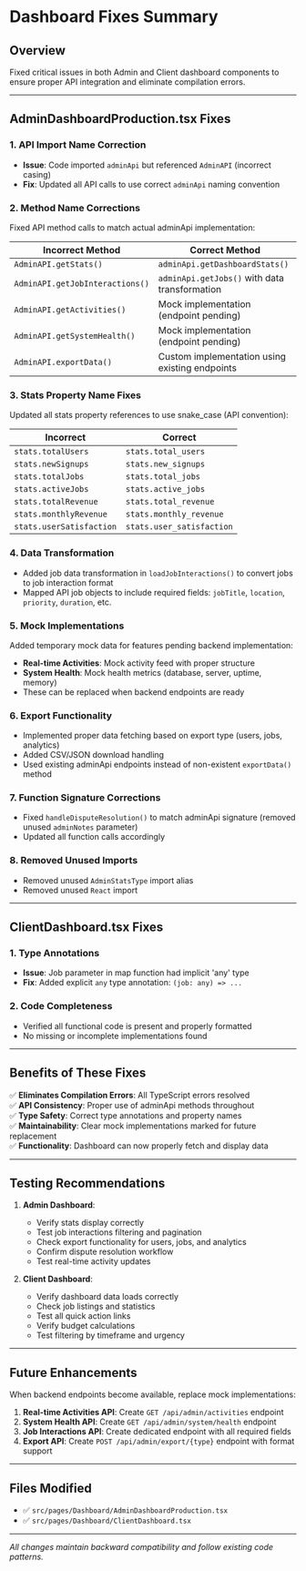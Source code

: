 # Dashboard Fixes Summary

## Overview
Fixed critical issues in both Admin and Client dashboard components to ensure proper API integration and eliminate compilation errors.

---

## AdminDashboardProduction.tsx Fixes

### 1. **API Import Name Correction**
- **Issue**: Code imported `adminApi` but referenced `AdminAPI` (incorrect casing)
- **Fix**: Updated all API calls to use correct `adminApi` naming convention

### 2. **Method Name Corrections**
Fixed API method calls to match actual adminApi implementation:

| Incorrect Method | Correct Method |
|-----------------|----------------|
| `AdminAPI.getStats()` | `adminApi.getDashboardStats()` |
| `AdminAPI.getJobInteractions()` | `adminApi.getJobs()` with data transformation |
| `AdminAPI.getActivities()` | Mock implementation (endpoint pending) |
| `AdminAPI.getSystemHealth()` | Mock implementation (endpoint pending) |
| `AdminAPI.exportData()` | Custom implementation using existing endpoints |

### 3. **Stats Property Name Fixes**
Updated all stats property references to use snake_case (API convention):

| Incorrect | Correct |
|-----------|---------|
| `stats.totalUsers` | `stats.total_users` |
| `stats.newSignups` | `stats.new_signups` |
| `stats.totalJobs` | `stats.total_jobs` |
| `stats.activeJobs` | `stats.active_jobs` |
| `stats.totalRevenue` | `stats.total_revenue` |
| `stats.monthlyRevenue` | `stats.monthly_revenue` |
| `stats.userSatisfaction` | `stats.user_satisfaction` |

### 4. **Data Transformation**
- Added job data transformation in `loadJobInteractions()` to convert jobs to job interaction format
- Mapped API job objects to include required fields: `jobTitle`, `location`, `priority`, `duration`, etc.

### 5. **Mock Implementations**
Added temporary mock data for features pending backend implementation:
- **Real-time Activities**: Mock activity feed with proper structure
- **System Health**: Mock health metrics (database, server, uptime, memory)
- These can be replaced when backend endpoints are ready

### 6. **Export Functionality**
- Implemented proper data fetching based on export type (users, jobs, analytics)
- Added CSV/JSON download handling
- Used existing adminApi endpoints instead of non-existent `exportData()` method

### 7. **Function Signature Corrections**
- Fixed `handleDisputeResolution()` to match adminApi signature (removed unused `adminNotes` parameter)
- Updated all function calls accordingly

### 8. **Removed Unused Imports**
- Removed unused `AdminStatsType` import alias
- Removed unused `React` import

---

## ClientDashboard.tsx Fixes

### 1. **Type Annotations**
- **Issue**: Job parameter in map function had implicit 'any' type
- **Fix**: Added explicit `any` type annotation: `(job: any) => ...`

### 2. **Code Completeness**
- Verified all functional code is present and properly formatted
- No missing or incomplete implementations found

---

## Benefits of These Fixes

✅ **Eliminates Compilation Errors**: All TypeScript errors resolved  
✅ **API Consistency**: Proper use of adminApi methods throughout  
✅ **Type Safety**: Correct type annotations and property names  
✅ **Maintainability**: Clear mock implementations marked for future replacement  
✅ **Functionality**: Dashboard can now properly fetch and display data  

---

## Testing Recommendations

1. **Admin Dashboard**:
   - Verify stats display correctly
   - Test job interactions filtering and pagination
   - Check export functionality for users, jobs, and analytics
   - Confirm dispute resolution workflow
   - Test real-time activity updates

2. **Client Dashboard**:
   - Verify dashboard data loads correctly
   - Check job listings and statistics
   - Test all quick action links
   - Verify budget calculations
   - Test filtering by timeframe and urgency

---

## Future Enhancements

When backend endpoints become available, replace mock implementations:

1. **Real-time Activities API**: Create `GET /api/admin/activities` endpoint
2. **System Health API**: Create `GET /api/admin/system/health` endpoint  
3. **Job Interactions API**: Create dedicated endpoint with all required fields
4. **Export API**: Create `POST /api/admin/export/{type}` endpoint with format support

---

## Files Modified

- ✅ `src/pages/Dashboard/AdminDashboardProduction.tsx`
- ✅ `src/pages/Dashboard/ClientDashboard.tsx`

---

*All changes maintain backward compatibility and follow existing code patterns.*
